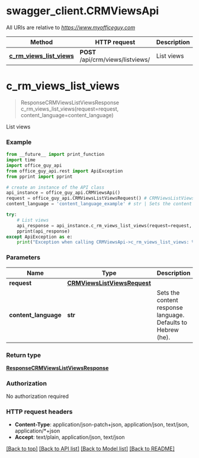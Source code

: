# swagger_client.CRMViewsApi

All URIs are relative to *https://www.myofficeguy.com*

Method | HTTP request | Description
------------- | ------------- | -------------
[**c_rm_views_list_views**](CRMViewsApi.md#c_rm_views_list_views) | **POST** /api/crm/views/listviews/ | List views


# **c_rm_views_list_views**
> ResponseCRMViewsListViewsResponse c_rm_views_list_views(request=request, content_language=content_language)

List views

### Example
```python
from __future__ import print_function
import time
import office_guy_api
from office_guy_api.rest import ApiException
from pprint import pprint

# create an instance of the API class
api_instance = office_guy_api.CRMViewsApi()
request = office_guy_api.CRMViewsListViewsRequest() # CRMViewsListViewsRequest |  (optional)
content_language = 'content_language_example' # str | Sets the content response language. Defaults to Hebrew (he). (optional)

try:
    # List views
    api_response = api_instance.c_rm_views_list_views(request=request, content_language=content_language)
    pprint(api_response)
except ApiException as e:
    print("Exception when calling CRMViewsApi->c_rm_views_list_views: %s\n" % e)
```

### Parameters

Name | Type | Description  | Notes
------------- | ------------- | ------------- | -------------
 **request** | [**CRMViewsListViewsRequest**](CRMViewsListViewsRequest.md)|  | [optional] 
 **content_language** | **str**| Sets the content response language. Defaults to Hebrew (he). | [optional] 

### Return type

[**ResponseCRMViewsListViewsResponse**](ResponseCRMViewsListViewsResponse.md)

### Authorization

No authorization required

### HTTP request headers

 - **Content-Type**: application/json-patch+json, application/json, text/json, application/*+json
 - **Accept**: text/plain, application/json, text/json

[[Back to top]](#) [[Back to API list]](../README.md#documentation-for-api-endpoints) [[Back to Model list]](../README.md#documentation-for-models) [[Back to README]](../README.md)

